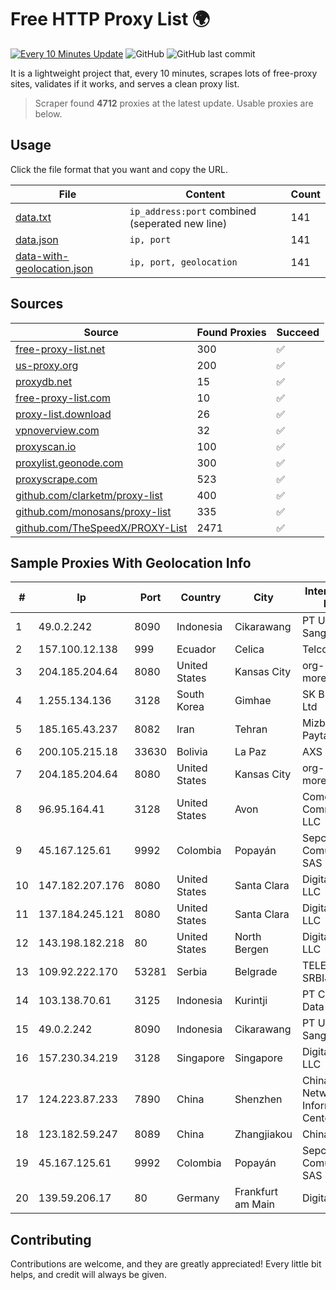 
# Free HTTP Proxy List 🌍

[![Every 10 Minutes Update](https://github.com/mertguvencli/http-proxy-list/actions/workflows/main.yml/badge.svg?branch=main)](https://github.com/mertguvencli/http-proxy-list/actions/workflows/main.yml)
![GitHub](https://img.shields.io/github/license/mertguvencli/http-proxy-list)
![GitHub last commit](https://img.shields.io/github/last-commit/mertguvencli/http-proxy-list)

It is a lightweight project that, every 10 minutes, scrapes lots of free-proxy sites, validates if it works, and serves a clean proxy list.


> Scraper found **4712** proxies at the latest update. Usable proxies are below.

## Usage

Click the file format that you want and copy the URL.


|File|Content|Count|
|----|-------|-----|
|[data.txt](https://raw.githubusercontent.com/mertguvencli/http-proxy-list/main/proxy-list/data.txt)|`ip_address:port` combined (seperated new line)|141|
|[data.json](https://raw.githubusercontent.com/mertguvencli/http-proxy-list/main/proxy-list/data.json)|`ip, port`|141|
|[data-with-geolocation.json](https://raw.githubusercontent.com/mertguvencli/http-proxy-list/main/proxy-list/data-with-geolocation.json)|`ip, port, geolocation`|141|

## Sources

|Source|Found Proxies|Succeed|
|------|-------------|-------|
|[free-proxy-list.net](https://free-proxy-list.net)|300|✅|
|[us-proxy.org](https://www.us-proxy.org)|200|✅|
|[proxydb.net](http://proxydb.net)|15|✅|
|[free-proxy-list.com](https://free-proxy-list.com/?page=&port=&type%5B%5D=http&type%5B%5D=https&up_time=0&search=Search)|10|✅|
|[proxy-list.download](https://www.proxy-list.download/HTTP)|26|✅|
|[vpnoverview.com](https://vpnoverview.com/privacy/anonymous-browsing/free-proxy-servers)|32|✅|
|[proxyscan.io](https://www.proxyscan.io)|100|✅|
|[proxylist.geonode.com](https://proxylist.geonode.com/api/proxy-list?limit=300&page=1&sort_by=lastChecked&sort_type=desc&protocols=http,https)|300|✅|
|[proxyscrape.com](https://api.proxyscrape.com/v2/?request=displayproxies&protocol=http&timeout=10000&country=all&ssl=all&anonymity=all)|523|✅|
|[github.com/clarketm/proxy-list](https://raw.githubusercontent.com/clarketm/proxy-list/master/proxy-list-raw.txt)|400|✅|
|[github.com/monosans/proxy-list](https://raw.githubusercontent.com/monosans/proxy-list/main/proxies/http.txt)|335|✅|
|[github.com/TheSpeedX/PROXY-List](https://raw.githubusercontent.com/TheSpeedX/PROXY-List/master/http.txt)|2471|✅|


## Sample Proxies With Geolocation Info

|#|Ip|Port|Country|City|Internet Service Provider|
|-|--|----|-------|----|-------------------------|
|1|49.0.2.242|8090|Indonesia|Cikarawang|PT Usaha Adi Sanggoro|
|2|157.100.12.138|999|Ecuador|Celica|Telconet S.A|
|3|204.185.204.64|8080|United States|Kansas City|org-morenet.more.net|
|4|1.255.134.136|3128|South Korea|Gimhae|SK Broadband Co Ltd|
|5|185.165.43.237|8082|Iran|Tehran|Mizban Web Paytakht Co. Ltd.|
|6|200.105.215.18|33630|Bolivia|La Paz|AXS Bolivia S. A.|
|7|204.185.204.64|8080|United States|Kansas City|org-morenet.more.net|
|8|96.95.164.41|3128|United States|Avon|Comcast Cable Communications, LLC|
|9|45.167.125.61|9992|Colombia|Popayán|Sepcom Comunicaciones SAS|
|10|147.182.207.176|8080|United States|Santa Clara|DigitalOcean, LLC|
|11|137.184.245.121|8080|United States|Santa Clara|DigitalOcean, LLC|
|12|143.198.182.218|80|United States|North Bergen|DigitalOcean, LLC|
|13|109.92.222.170|53281|Serbia|Belgrade|TELEKOM-SRBIJA|
|14|103.138.70.61|3125|Indonesia|Kurintji|PT Centronet Data Indonesia|
|15|49.0.2.242|8090|Indonesia|Cikarawang|PT Usaha Adi Sanggoro|
|16|157.230.34.219|3128|Singapore|Singapore|DigitalOcean, LLC|
|17|124.223.87.233|7890|China|Shenzhen|China Internet Network Information Center|
|18|123.182.59.247|8089|China|Zhangjiakou|Chinanet|
|19|45.167.125.61|9992|Colombia|Popayán|Sepcom Comunicaciones SAS|
|20|139.59.206.17|80|Germany|Frankfurt am Main|DigitalOcean|



## Contributing

Contributions are welcome, and they are greatly appreciated! Every
little bit helps, and credit will always be given.

